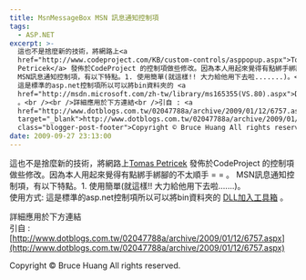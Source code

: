 ```yaml
---
title: MsnMessageBox MSN 訊息通知控制項
tags:
  - ASP.NET
excerpt: >-
  這也不是捨麼新的技術，將網路上<a
  href="http://www.codeproject.com/KB/custom-controls/asppopup.aspx">Tomas
  Petricek</a> 發佈於CodeProject 的控制項做些修改。因為本人用起來覺得有點綁手綁腳的不太順手 = = 。
  MSN訊息通知控制項，有以下特點。1. 使用簡單(就這樣!! 大力給他用下去啦.......)。<br />使用方式:
  這是標準的asp.net控制項所以可以將bin資料夾的 <a
  href="http://msdn.microsoft.com/zh-tw/library/ms165355(VS.80).aspx">DLL加入工具箱</a>
  。<br /><br />詳細應用於下方連結<br />引自 : <a
  href="http://www.dotblogs.com.tw/02047788a/archive/2009/01/12/6757.aspx"
  target="_blank">http://www.dotblogs.com.tw/02047788a/archive/2009/01/12/6757.aspx</a><div
  class="blogger-post-footer">Copyright © Bruce Huang All rights reserved.</div>
date: 2009-09-27 23:13:00
---
```


這也不是捨麼新的技術，將網路上[Tomas Petricek](http://www.codeproject.com/KB/custom-controls/asppopup.aspx) 發佈於CodeProject 的控制項做些修改。因為本人用起來覺得有點綁手綁腳的不太順手 = = 。 MSN訊息通知控制項，有以下特點。1. 使用簡單(就這樣!! 大力給他用下去啦.......)。  
使用方式: 這是標準的asp.net控制項所以可以將bin資料夾的 [DLL加入工具箱](http://msdn.microsoft.com/zh-tw/library/ms165355(VS.80).aspx) 。  
  
詳細應用於下方連結  
引自 : [http://www.dotblogs.com.tw/02047788a/archive/2009/01/12/6757.aspx](http://www.dotblogs.com.tw/02047788a/archive/2009/01/12/6757.aspx)

Copyright © Bruce Huang All rights reserved.
<!-- more -->
